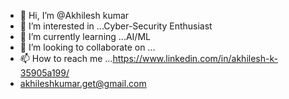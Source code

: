 - 👋 Hi, I’m @Akhilesh kumar
- 👀 I’m interested in ...Cyber-Security Enthusiast
- 🌱 I’m currently learning ...AI/ML
- 💞️ I’m looking to collaborate on ...
- 📫 How to reach me ...https://www.linkedin.com/in/akhilesh-k-35905a199/
- akhileshkumar.get@gmail.com

<!---
Akhileshjee/Akhileshjee is a ✨ special ✨ repository because its `README.md` (this file) appears on your GitHub profile.
You can click the Preview link to take a look at your changes.
--->
